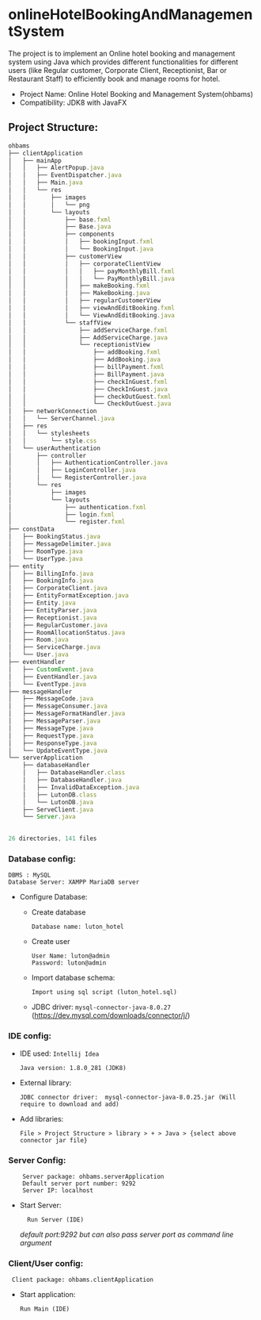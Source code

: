 # onlineHotelBookingAndManagementSystem
The project is to implement an Online hotel booking and management system using Java which provides different functionalities for different users (like Regular customer, Corporate Client, Receptionist, Bar or Restaurant Staff) to efficiently book and manage rooms for hotel.


* Project Name: Online Hotel Booking and Management System(ohbams)
* Compatibility: JDK8 with JavaFX

## Project Structure:

```javascript
ohbams
├── clientApplication
│   ├── mainApp
│   │   ├── AlertPopup.java
│   │   ├── EventDispatcher.java
│   │   ├── Main.java
│   │   └── res
│   │       ├── images
│   │       │   └── png
│   │       └── layouts
│   │           ├── base.fxml
│   │           ├── Base.java
│   │           ├── components
│   │           │   ├── bookingInput.fxml
│   │           │   └── BookingInput.java
│   │           ├── customerView
│   │           │   ├── corporateClientView
│   │           │   │   ├── payMonthlyBill.fxml
│   │           │   │   └── PayMonthlyBill.java
│   │           │   ├── makeBooking.fxml
│   │           │   ├── MakeBooking.java
│   │           │   ├── regularCustomerView
│   │           │   ├── viewAndEditBooking.fxml
│   │           │   └── ViewAndEditBooking.java
│   │           └── staffView
│   │               ├── addServiceCharge.fxml
│   │               ├── AddServiceCharge.java
│   │               └── receptionistView
│   │                   ├── addBooking.fxml
│   │                   ├── AddBooking.java
│   │                   ├── billPayment.fxml
│   │                   ├── BillPayment.java
│   │                   ├── checkInGuest.fxml
│   │                   ├── CheckInGuest.java
│   │                   ├── checkOutGuest.fxml
│   │                   └── CheckOutGuest.java
│   ├── networkConnection
│   │   └── ServerChannel.java
│   ├── res
│   │   └── stylesheets
│   │       └── style.css
│   └── userAuthentication
│       ├── controller
│       │   ├── AuthenticationController.java
│       │   ├── LoginController.java
│       │   └── RegisterController.java
│       └── res
│           ├── images
│           └── layouts
│               ├── authentication.fxml
│               ├── login.fxml
│               └── register.fxml
├── constData
│   ├── BookingStatus.java
│   ├── MessageDelimiter.java
│   ├── RoomType.java
│   └── UserType.java
├── entity
│   ├── BillingInfo.java
│   ├── BookingInfo.java
│   ├── CorporateClient.java
│   ├── EntityFormatException.java
│   ├── Entity.java
│   ├── EntityParser.java
│   ├── Receptionist.java
│   ├── RegularCustomer.java
│   ├── RoomAllocationStatus.java
│   ├── Room.java
│   ├── ServiceCharge.java
│   └── User.java
├── eventHandler
│   ├── CustomEvent.java
│   ├── EventHandler.java
│   └── EventType.java
├── messageHandler
│   ├── MessageCode.java
│   ├── MessageConsumer.java
│   ├── MessageFormatHandler.java
│   ├── MessageParser.java
│   ├── MessageType.java
│   ├── RequestType.java
│   ├── ResponseType.java
│   └── UpdateEventType.java
└── serverApplication
    ├── databaseHandler
    │   ├── DatabaseHandler.class
    │   ├── DatabaseHandler.java
    │   ├── InvalidDataException.java
    │   ├── LutonDB.class
    │   └── LutonDB.java
    ├── ServeClient.java
    └── Server.java
    

26 directories, 141 files
```

### Database config:
    DBMS : MySQL 
    Database Server: XAMPP MariaDB server
	
* Configure Database:

  * Create database
  
        Database name: luton_hotel
		
  * Create user
     
        User Name: luton@admin
        Password: luton@admin

  * Import database schema:
      
        Import using sql script (luton_hotel.sql)

  * JDBC driver: ```mysql-connector-java-8.0.27``` (https://dev.mysql.com/downloads/connector/j/)
  
### IDE config:

* IDE used: ```Intellij Idea```

      Java version: 1.8.0_281 (JDK8)

* External library: 
      
      JDBC connector driver:  mysql-connector-java-8.0.25.jar (Will require to download and add)

* Add libraries: 
      
      File > Project Structure > library > + > Java > {select above connector jar file} 


### Server Config: 
```
    Server package: ohbams.serverApplication
    Default server port number: 9292
    Server IP: localhost
```

* Start Server:

		Run Server (IDE)
			
  _default port:9292 but can also pass server port as command line argument_


### Client/User config:
	 Client package: ohbams.clientApplication
	
* Start application:

      Run Main (IDE)
	
	

